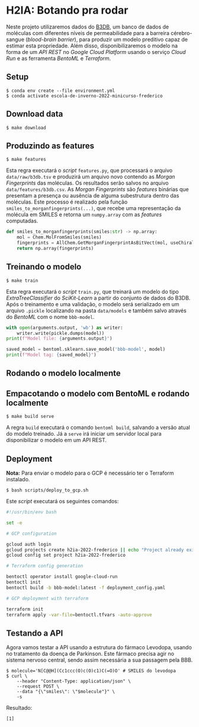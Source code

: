 # H2IA: Botando pra rodar

Neste projeto utilizaremos dados do [B3DB](https://github.com/theochem/B3DB), um banco de dados de moléculas com diferentes níveis de permeabilidade para a barreira cérebro-sangue (*blood-brain barrier*), para produzir um modelo preditivo capaz de estimar esta propriedade. Além disso, disponibilizaremos o modelo na forma de um *API REST* no *Google Cloud Platform* usando o serviço *Cloud Run* e as ferramenta *BentoML* e *Terraform*. 

## Setup

```
$ conda env create --file environment.yml
$ conda activate escola-de-inverno-2022-minicurso-frederico
```

## Download data

```
$ make download
```



## Produzindo as features

```
$ make features
```

Esta regra executará o *script* `features.py`, que processará o arquivo `data/raw/b3db.tsv` e produzirá um arquivo novo contendo as *Morgan Fingerprints* das moléculas. Os resultados serão salvos no arquivo `data/features/b3db.csv`. As *Morgan Fingerprints* são *features* binárias que presentam a presença ou ausência de alguma subestrutura dentro das moléculas. Este processo é realizado pela função `smiles_to_morganfingerprints(...)`, que recebe uma representação da molécula em SMILES e retorna um `numpy.array` com as *features* computadas.

```python
def smiles_to_morganfingerprints(smiles:str) -> np.array:
    mol = Chem.MolFromSmiles(smiles)
    fingerprints = AllChem.GetMorganFingerprintAsBitVect(mol, useChirality=True, radius=2, nBits=512, bitInfo={})
    return np.array(fingerprints)
```

## Treinando o modelo

```
$ make train
```

Esta regra executará o *script* `train.py`, que treinará um modelo do tipo *ExtraTreeClassifier* do *SciKit-Learn* a partir do conjunto de dados do
B3DB. Após o treinamento e uma validação, o modelo será serializado em um
arquivo `.pickle` localizando na pasta `data/models` e também salvo
através do *BentoML* com o nome `bbb-model`.

```python
with open(arguments.output, 'wb') as writer:
    writer.write(pickle.dumps(model))
print(f"Model file: {arguments.output}")

saved_model = bentoml.sklearn.save_model('bbb-model', model)
print(f"Model tag: {saved_model}")
```

## Rodando o modelo localmente

## Empacotando o modelo com BentoML e rodando localmente

```
$ make build serve
```

A regra `build` executará o comando `bentoml build`, salvando a versão
atual do modelo treinado. Já a `serve` irá iniciar um servidor local
para disponibilizar o modelo em um API REST.

## Deployment

**Nota:** Para enviar o modelo para o GCP é necessário ter o Terraform instalado. 

```
$ bash scripts/deploy_to_gcp.sh
```

Este *script* executará os seguintes comandos:

```bash
#!/usr/bin/env bash

set -e

# GCP configuration

gcloud auth login
gcloud projects create h2ia-2022-frederico || echo "Project already exists"
gcloud config set project h2ia-2022-frederico

# Terraform config generation

bentoctl operator install google-cloud-run
bentoctl init
bentoctl build -b bbb-model:latest -f deployment_config.yaml

# GCP deployment with terraform

terraform init
terraform apply -var-file=bentoctl.tfvars -auto-approve
```

## Testando a API

Agora vamos testar a API usando a estrutura do fármaco Levodopa, usando no tratamento 
da doença de Parkinson. Este fármaco precisa agir no sistema nervoso central, sendo
assim necessária a sua passagem pela BBB.

```
$ molecule='N[C@@H](Cc1ccc(O)c(O)c1)C(=O)O' # SMILES do levodopa
$ curl \
    --header "Content-Type: application/json" \
    --request POST \
    --data "{\"smiles\": \"$molecule"}" \
    -s
```
Resultado:

```
[1]
```


